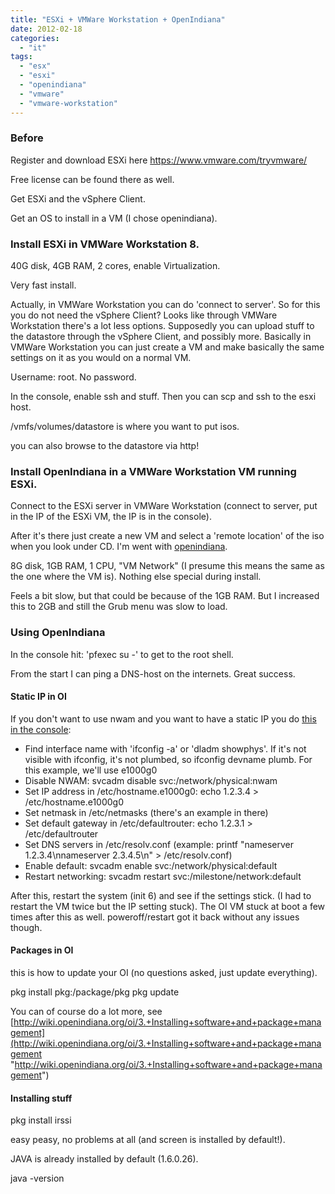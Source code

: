 ```yaml
---
title: "ESXi + VMWare Workstation + OpenIndiana"
date: 2012-02-18
categories: 
  - "it"
tags: 
  - "esx"
  - "esxi"
  - "openindiana"
  - "vmware"
  - "vmware-workstation"
---
```


### Before

Register and download ESXi here https://www.vmware.com/tryvmware/

Free license can be found there as well.

Get ESXi and the vSphere Client.

Get an OS to install in a VM (I chose openindiana).

### Install ESXi in VMWare Workstation 8.

40G disk, 4GB RAM, 2 cores, enable Virtualization.

Very fast install.

Actually, in VMWare Workstation you can do 'connect to server'. So for this you do not need the vSphere Client? Looks like through VMWare Workstation there's a lot less options. Supposedly you can upload stuff to the datastore through the vSphere Client, and possibly more. Basically in VMWare Workstation you can just create a VM and make basically the same settings on it as you would on a normal VM.

Username: root. No password.

In the console, enable ssh and stuff. Then you can scp and ssh to the esxi host.

/vmfs/volumes/datastore is where you want to put isos.

you can also browse to the datastore via http!

### Install OpenIndiana in a VMWare Workstation VM running ESXi.

Connect to the ESXi server in VMWare Workstation (connect to server, put in the IP of the ESXi VM, the IP is in the console).

After it's there just create a new VM and select a 'remote location' of the iso when you look under CD. I'm went with [openindiana](http://openindiana.org/ "oi.org").

8G disk, 1GB RAM, 1 CPU, "VM Network" (I presume this means the same as the one where the VM is). Nothing else special during install.

Feels a bit slow, but that could be because of the 1GB RAM. But I increased this to 2GB and still the Grub menu was slow to load.

### Using OpenIndiana

In the console hit: 'pfexec su -' to get to the root shell.

From the start I can ping a DNS-host on the internets. Great success.

#### Static IP in OI

If you don't want to use nwam and you want to have a static IP you do [this in the console](http://wiki.openindiana.org/oi/4.+System+Administration "follow this guide on wiki.openindiana"):

- Find interface name with 'ifconfig -a' or 'dladm showphys'. If it's not visible with ifconfig, it's not plumbed, so ifconfig devname plumb. For this example, we'll use e1000g0
- Disable NWAM: svcadm disable svc:/network/physical:nwam
- Set IP address in /etc/hostname.e1000g0: echo 1.2.3.4 > /etc/hostname.e1000g0
- Set netmask in /etc/netmasks (there's an example in there)
- Set default gateway in /etc/defaultrouter: echo 1.2.3.1 > /etc/defaultrouter
- Set DNS servers in /etc/resolv.conf (example: printf "nameserver 1.2.3.4\\nnameserver 2.3.4.5\\n" > /etc/resolv.conf)
- Enable default: svcadm enable svc:/network/physical:default
- Restart networking: svcadm restart svc:/milestone/network:default

After this, restart the system (init 6) and see if the settings stick. (I had to restart the VM twice but the IP setting stuck). The OI VM stuck at boot a few times after this as well. poweroff/restart got it back without any issues though.

#### Packages in OI

this is how to update your OI (no questions asked, just update everything).

pkg install pkg:/package/pkg pkg update

You can of course do a lot more, see [http://wiki.openindiana.org/oi/3.+Installing+software+and+package+management](http://wiki.openindiana.org/oi/3.+Installing+software+and+package+management "http://wiki.openindiana.org/oi/3.+Installing+software+and+package+management")

#### Installing stuff

pkg install irssi

easy peasy, no problems at all (and screen is installed by default!).

JAVA is already installed by default (1.6.0.26).

java -version
